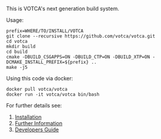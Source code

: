 This is VOTCA's next generation build system.

Usage:

```
prefix=WHERE/TO/INSTALL/VOTCA
git clone --recursive https://github.com/votca/votca.git
cd votca
mkdir build
cd build
cmake -DBUILD_CSGAPPS=ON -DBUILD_CTP=ON -DBUILD_XTP=ON -DCMAKE_INSTALL_PREFIX=${prefix} ..
make -j5
```

Using this code via docker:

```
docker pull votca/votca
docker run -it votca/votca bin/bash
```

For further details see:
1. [Installation](share/doc/INSTALL.md) 
2. [Further Information](http://www.votca.org)
3. [Developers Guide](share/doc/DEVELOPERS_GUIDE.md)

